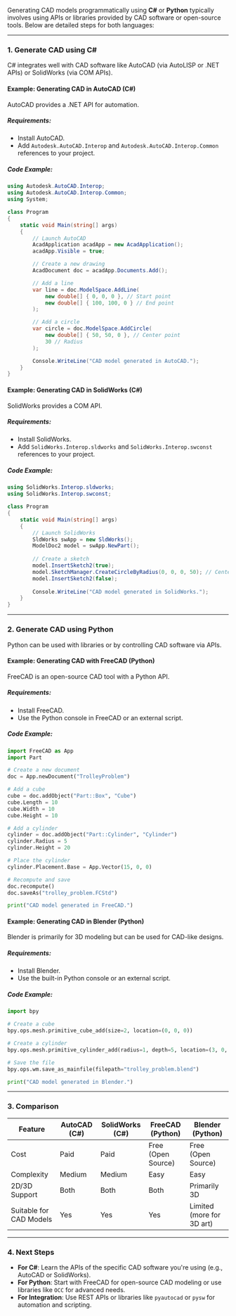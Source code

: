 Generating CAD models programmatically using **C#** or **Python** typically involves using APIs or libraries provided by CAD software or open-source tools. Below are detailed steps for both languages:

---

### **1. Generate CAD using C#**
C# integrates well with CAD software like AutoCAD (via AutoLISP or .NET APIs) or SolidWorks (via COM APIs). 

#### **Example: Generating CAD in AutoCAD (C#)**
AutoCAD provides a .NET API for automation.

##### Requirements:
- Install AutoCAD.
- Add `Autodesk.AutoCAD.Interop` and `Autodesk.AutoCAD.Interop.Common` references to your project.

##### Code Example:
```csharp
using Autodesk.AutoCAD.Interop;
using Autodesk.AutoCAD.Interop.Common;
using System;

class Program
{
    static void Main(string[] args)
    {
        // Launch AutoCAD
        AcadApplication acadApp = new AcadApplication();
        acadApp.Visible = true;

        // Create a new drawing
        AcadDocument doc = acadApp.Documents.Add();

        // Add a line
        var line = doc.ModelSpace.AddLine(
            new double[] { 0, 0, 0 }, // Start point
            new double[] { 100, 100, 0 } // End point
        );

        // Add a circle
        var circle = doc.ModelSpace.AddCircle(
            new double[] { 50, 50, 0 }, // Center point
            30 // Radius
        );

        Console.WriteLine("CAD model generated in AutoCAD.");
    }
}
```

#### **Example: Generating CAD in SolidWorks (C#)**
SolidWorks provides a COM API.

##### Requirements:
- Install SolidWorks.
- Add `SolidWorks.Interop.sldworks` and `SolidWorks.Interop.swconst` references to your project.

##### Code Example:
```csharp
using SolidWorks.Interop.sldworks;
using SolidWorks.Interop.swconst;

class Program
{
    static void Main(string[] args)
    {
        // Launch SolidWorks
        SldWorks swApp = new SldWorks();
        ModelDoc2 model = swApp.NewPart();
        
        // Create a sketch
        model.InsertSketch2(true);
        model.SketchManager.CreateCircleByRadius(0, 0, 0, 50); // Center at (0, 0), radius 50
        model.InsertSketch2(false);
        
        Console.WriteLine("CAD model generated in SolidWorks.");
    }
}
```

---

### **2. Generate CAD using Python**
Python can be used with libraries or by controlling CAD software via APIs.

#### **Example: Generating CAD with FreeCAD (Python)**
FreeCAD is an open-source CAD tool with a Python API.

##### Requirements:
- Install FreeCAD.
- Use the Python console in FreeCAD or an external script.

##### Code Example:
```python
import FreeCAD as App
import Part

# Create a new document
doc = App.newDocument("TrolleyProblem")

# Add a cube
cube = doc.addObject("Part::Box", "Cube")
cube.Length = 10
cube.Width = 10
cube.Height = 10

# Add a cylinder
cylinder = doc.addObject("Part::Cylinder", "Cylinder")
cylinder.Radius = 5
cylinder.Height = 20

# Place the cylinder
cylinder.Placement.Base = App.Vector(15, 0, 0)

# Recompute and save
doc.recompute()
doc.saveAs("trolley_problem.FCStd")

print("CAD model generated in FreeCAD.")
```

#### **Example: Generating CAD in Blender (Python)**
Blender is primarily for 3D modeling but can be used for CAD-like designs.

##### Requirements:
- Install Blender.
- Use the built-in Python console or an external script.

##### Code Example:
```python
import bpy

# Create a cube
bpy.ops.mesh.primitive_cube_add(size=2, location=(0, 0, 0))

# Create a cylinder
bpy.ops.mesh.primitive_cylinder_add(radius=1, depth=5, location=(3, 0, 0))

# Save the file
bpy.ops.wm.save_as_mainfile(filepath="trolley_problem.blend")

print("CAD model generated in Blender.")
```

---

### **3. Comparison**
| Feature                 | AutoCAD (C#)               | SolidWorks (C#)          | FreeCAD (Python)           | Blender (Python)           |
|-------------------------|---------------------------|--------------------------|----------------------------|----------------------------|
| Cost                   | Paid                      | Paid                     | Free (Open Source)         | Free (Open Source)         |
| Complexity             | Medium                    | Medium                   | Easy                       | Easy                       |
| 2D/3D Support          | Both                      | Both                     | Both                       | Primarily 3D               |
| Suitable for CAD Models| Yes                       | Yes                      | Yes                        | Limited (more for 3D art) |

---

### **4. Next Steps**
- **For C#**: Learn the APIs of the specific CAD software you're using (e.g., AutoCAD or SolidWorks).
- **For Python**: Start with FreeCAD for open-source CAD modeling or use libraries like `OCC` for advanced needs.
- **For Integration**: Use REST APIs or libraries like `pyautocad` or `pysw` for automation and scripting.

